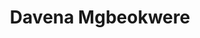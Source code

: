 ---
# Display name
title: Davena Mgbeokwere

# Full Name (for SEO)
first_name: Davena
last_name: Mgbeokwere

# Is this the primary user of the site?
superuser: true

# Role/position
role: Owner, CEO, and Lead Therapist/
      Doctoral Student

# Organizations/Affiliations
organizations:
  - name: Ase Center for Stress and Trauma/
          Georgia State University
    url: ''

# Short bio (displayed in user profile at end of posts)
bio: My research interests include social determinants of health, stress and trauma, and inclusive health tech, policy, and programs.

interests:
  - Health Technology
  - Science Communication
  - Health Policy
  - Social Determinants of Health
  - Stress and Trauma
  - Data Science
  - Psychophysiology

education:
  courses:
    - course: Pursuing PhD in Psychology (cognitive and affective neuroscience)
      institution: Georgia State University
    - course: Masters in Social Work and Masters in Public Administration
      institution: University of North Carolina at Chapel Hill
    - course: BA in Human Biology
      institution: Stanford University
      

# Social/Academic Networking
# For available icons, see: https://docs.hugoblox.com/getting-started/page-builder/#icons
#   For an email link, use "fas" icon pack, "envelope" icon, and a link in the
#   form "mailto:your-email@example.com" or "#contact" for contact widget.
social:
  - icon: twitter
    icon_pack: fab
    link: https://twitter.com/davenalcsw
  - icon: google-scholar
    icon_pack: ai
    link: https://scholar.google.co.uk/citations?user=sIwtMXoAAAAJ
  - icon: github
    icon_pack: fab
    link: https://github.com/davenalcsw
  - icon: medium
    icon_pack: custom 
    link: https://medium.com/@davenalcsw
  - icon: linkedin
    icon_pack: custom 
    link: www.linkedin.com/in/davenamgbeokwere
# Link to a PDF of your resume/CV from the About widget.
# To enable, copy your resume/CV to `static/files/cv.pdf` and uncomment the lines below.
# - icon: cv
#   icon_pack: ai
#   link: files/cv.pdf

# Enter email to display Gravatar (if Gravatar enabled in Config)
email: ''

# Highlight the author in author lists? (true/false)
highlight_name: true

# Organizational groups that you belong to (for People widget)
#   Set this to `[]` or comment out if you are not using People widget.
user_groups:
  - Behavioral Health Provider & Applied Researcher
---